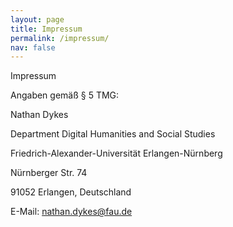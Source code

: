 ```yaml
---
layout: page
title: Impressum
permalink: /impressum/
nav: false
---
```


Impressum

Angaben gemäß § 5 TMG:

Nathan Dykes 

Department Digital Humanities and Social Studies

Friedrich-Alexander-Universität Erlangen-Nürnberg

Nürnberger Str. 74

91052 Erlangen, Deutschland

E-Mail: nathan.dykes@fau.de